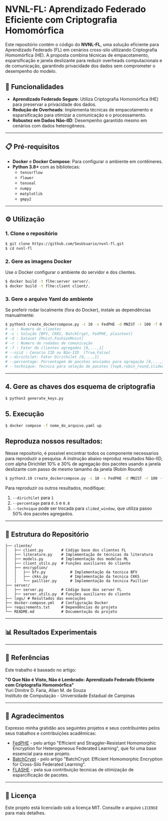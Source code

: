 # NVNL-FL: Aprendizado Federado Eficiente com Criptografia Homomórfica

Este repositório contém o código do **NVNL-FL**, uma solução eficiente para Aprendizado Federado (FL) em cenários cross-silo utilizando Criptografia Homomórfica (HE). A proposta combina técnicas de empacotamento, esparsificação e janela deslizante para reduzir overheads computacionais e de comunicação, garantindo privacidade dos dados sem comprometer o desempenho do modelo.

## 🚀 Funcionalidades

- **Aprendizado Federado Seguro**: Utiliza Criptografia Homomórfica (HE) para preservar a privacidade dos dados.
- **Redução de Overheads**: Implementa técnicas de empacotamento e esparsificação para otimizar a comunicação e o processamento.
- **Robustez em Dados Não-IID**: Desempenho garantido mesmo em cenários com dados heterogêneos.

---

## 📋 Pré-requisitos

- **Docker** e **Docker Compose**: Para configurar o ambiente em contêineres.
- **Python 3.8+** com as bibliotecas:
  - `tensorflow`
  - `flower`
  - `tenseal`
  - `numpy`
  - `matplotlib`
  - `gmpy2`

---

## ⚙️ Utilização

### 1. Clone o repositório
```bash
$ git clone https://github.com/SeuUsuario/nvnl-fl.git
$ cd nvnl-fl
```

### 2. Gere as imagens Docker
Use o Docker configurar o ambiente do servidor e dos clientes.
```bash
$ docker build -t flhe:server server/.
$ docker build -t flhe:client client/.

```

### 3. Gere o arquivo Yaml do ambiente 
Se preferir rodar localmente (fora do Docker), instale as dependências manualmente:
```bash
$ python3 create_dockercompose.py -c 10 -s FedPHE -d MNIST -r 100 -f 0.5 --niid True --dirichilet 0.1 --percentage 0.3 --technique robin_round
# -c : Numero de clientes
# -s : Solução [BFV, CKKS, BatchCrypt, FedPHE, plaintext]
# -d : Dataset [Mnist,FashionMnist]
# -r : Numero de rodadas de comunicação
# -f : Fator de clientes agregados [0,...,1]
# --niid : Cenario IID ou Não-IID  [True,False]
# --dirichilet: Fator Dirichilet [0,...,1]
# --percentage: Porcentagem de pacotes enviados para agregação [0,...,1]
# --technique: Tecnica para seleção de pacotes [topk,robin_round,slided_window,weight_random]
```

---
## 4. Gere as chaves dos esquema de criptografia
```bash 
$ python3 generate_keys.py
``` 
## 5. Execução
```bash
$ docker compose -f nome_do_arquivo.yaml up
```
## Reproduza nossos resultados:
Nesse repositorio, é possivel encontrar todos os componente necessarios para reproduzir a pesquisa. A instrução abaixo reproduz resultados Não-IID, com alpha Dirichilet 10% e 30% de agregação dos pacotes usando a janela deslizante com passo de mesmo tamanho da janela (Robin Round)
```bash
$ python3.10 create_dockercompose.py -c 10 -s FedPHE -d MNIST -r 100 -f 0.5 --niid True --dirichilet 0.1 --percentage 0.3 --technique robin_round
```
Para reproduzir os outros resultados, modifique:
1. `--dirichilet` para `1`
2. `--percentage` para `0.5` e `0.8`
3. `--technique` pode ser trocada para `slided_window`, que utiliza passo 50% dos pacotes agregados.
---
## 📂 Estrutura do Repositório

```
├── cliente/
│   ├── client.py        # Código base dos clientes FL
│   ├── literature.py    # Implementação de técnicas da literatura
│   ├── models.py        # Implementação dos modelos ML
│   ├── client_utils.py  # Funções auxiliares do cliente
│   ├── encryption/
│   │   ├── bfv.py           # Implementação da tecnica BFV
│   │   ├── ckks.py          # Implementação da tecnica CKKS
│   │   └── paillier.py      # Implementação da tecnica Paillier
├── server/
│   ├── server.py        # Código base dos server FL
│   ├── server_utils.py  # Funções auxiliares do cliente
├── logs/ # Resultados das execuções
├── docker-compose.yml   # Configuração Docker
├── requirements.txt     # Dependências do projeto
└── README.md            # Documentação do projeto
```

---


## 📊 Resultados Experimentais


---



## 📜 Referências

Este trabalho é baseado no artigo:

**"O Que Não é Visto, Não é Lembrado: Aprendizado Federado Eficiente com Criptografia Homomórfica"**  
Yuri Dimitre D. Faria, Allan M. de Souza  
Instituto de Computação - Universidade Estadual de Campinas

---

## 🤝  Agradecimentos

Expresso minha gratidão aos seguintes projetos e seus contribuintes pelos seus trabalhos e contribuições acadêmicas:


- [FedPHE](https://github.com/lunan0320/FedPHE) - pelo artigo "Efficient and Straggler-Resistant Homomorphic Encryption for Heterogeneous Federated Learning", que foi uma base essencial para esse projeto.
- [BatchCrypt](https://github.com/marcoszh/BatchCrypt) -  pelo artigo "BatchCrypt: Efficient Homomorphic Encryption for Cross-Silo Federated Learning".
- [FLASHE](https://github.com/SamuelGong/FLASHE) - pela sua contribuição tecnicas de otimização de esparcificação de pacotes.






---

## 📄 Licença

Este projeto está licenciado sob a licença MIT. Consulte o arquivo `LICENSE` para mais detalhes.
